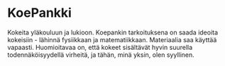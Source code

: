 # KoePankki
Kokeita yläkouluun ja lukioon. Koepankin tarkoituksena on saada ideoita kokeisiin - lähinnä fysiikkaan ja matematiikkaan.  Materiaalia saa käyttää vapaasti. Huomioitavaa on, että kokeet sisältävät hyvin suurella todennäköisyydellä virheitä, ja tähän, minä yksin, olen syyllinen.
